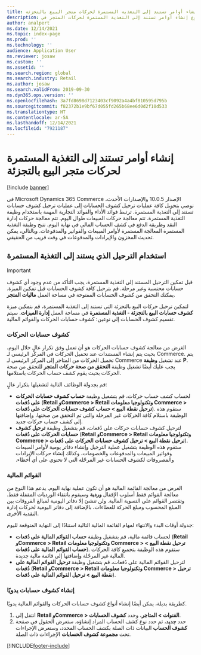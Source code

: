 ```yaml
---
title: إنشاء أوامر تستند إلى التغذية المستمرة لحركات متجر البيع بالتجزئة
description: يصف هذا الموضوع إنشاء أوامر تستند إلى التغذية المستمرة لحركات المتجر في Microsoft Dynamics 365 Commerce.
author: analpert
ms.date: 12/14/2021
ms.topic: index-page
ms.prod: ''
ms.technology: ''
audience: Application User
ms.reviewer: josaw
ms.custom: ''
ms.assetid: ''
ms.search.region: global
ms.search.industry: Retail
ms.author: josaw
ms.search.validFrom: 2019-09-30
ms.dyn365.ops.version: ''
ms.openlocfilehash: 3a7fd8698d7123403cf9092a4a4bf810595d795b
ms.sourcegitcommit: f82372b1e9bf67d055fd265b68ee6d0d2f10d533
ms.translationtype: HT
ms.contentlocale: ar-SA
ms.lasthandoff: 12/14/2021
ms.locfileid: "7921187"
---
```

# <a name="trickle-feed-based-order-creation-for-retail-store-transactions"></a>إنشاء أوامر تستند إلى التغذية المستمرة لحركات متجر البيع بالتجزئة

[!include [banner](includes/banner.md)]

في Microsoft Dynamics 365 Commerce الإصدار 10.0.5 والإصدارات الأحدث، نوصي بتحويل كافة عمليات ترحيل كشوف الحسابات إلى عمليات ترحيل كشوف حسابات تستند إلى التغذية المستمرة. ترتبط فوائد الأداء والفوائد التجارية المهمة باستخدام وظيفة التغذية المستمرة. تتم معالجة حركات المبيعات طوال اليوم. تتم معالجة حركات إدارة النقد وطريقة الدفع في كشف الحساب المالي في نهاية اليوم. تتيح وظيفة التغذية المستمرة المعالجة المستمرة لأوامر المبيعات والفواتير والمدفوعات. وبالتالي، يمكن تحديث المخزون والإيرادات والمدفوعات في وقت قريب من الحقيقي.

## <a name="use-trickle-feed-based-posting"></a>استخدام الترحيل الذي يستند إلى التغذية المستمرة

> [!IMPORTANT]
> قبل تمكين الترحيل المستند إلى التغذية المستمرة، يجب التأكد من عدم وجود أي كشوف حسابات محتسبة وغير مرحلة. قم بترحيل كافة كشوف الحسابات قبل تمكين الميزة. يمكنك التحقق من كشوف الحسابات المفتوحة في مساحة العمل **ماليات المتجر**.

لتمكين ترحيل حركات البيع بالتجزئة التي تستند إلى التغذية المستمرة‬، قم بتمكين ميزة **كشوف حسابات البيع بالتجزئة - التغذية المستمرة** في مساحة العمل **إدارة الميزات**. سيتم تقسيم كشوف الحسابات إلى نوعين: كشوف حسابات الحركات والقوائم المالية.

### <a name="transactional-statements"></a>كشوف حسابات الحركات

الغرض من معالجة كشوف حسابات الحركات هو أن تعمل وفق تكرار عالٍ خلال اليوم، بحيث يتم إنشاء المستندات عند تحميل الحركات في المركز الرئيسي لـ Commerce‬. يتم تحميل الحركات من المتاجر إلى المركز الرئيسي لـ Commerce‬ عند تشغيل **وظيفة P**. يجب عليك أيضًا تشغيل وظيفة **التحقق من صحة حركات المتجر** للتحقق من صحة الحركات بحيث يقوم كشف حساب الحركات باستلامها.

قم بجدولة الوظائف التالية لتشغيلها بتكرار عالٍ:

- لحساب كشف حساب حركات، قم بتشغيل وظيفة **حساب كشوف حسابات الحركات على دُفعات** (**Retail وCommerce \> Retail وتكنولوجيا معلومات Commerce \> ترحيل نقطة البيع \> حساب كشوف حسابات الحركات على دُفعات**). ستقوم هذه الوظيفة باستلام كافة الحركات غير المرحلة والتي تم التحقق من صحتها، وإضافتها إلى كشف حساب حركات جديد.
- لترحيل كشوف حسابات حركات على دُفعات، قم بتشغيل وظيفة **ترحيل كشوف حسابات الحركات على دُفعات** (**Retail وCommerce \> Retail وتكنولوجيا معلومات Commerce \> ترحيل نقطة البيع \> ترحيل كشوف حسابات الحركات على دُفعات**). ‏‫ستقوم هذه الوظيفة بتشغيل عملية الترحيل وإنشاء دفاتر يومية لأوامر المبيعات وفواتير المبيعات والمدفوعات والخصومات، وكذلك إنشاء حركات الإيرادات والمصروفات لكشوف الحسابات غير المرحّلة التي لا تحتوي على أي أخطاء.‬ 

### <a name="financial-statements"></a>القوائم المالية

الغرض من معالجة القائمة المالية هو أن تكون عملية نهاية اليوم. يدعم هذا النوع من معالجة القوائم فقط أسلوب الإقفال **وردية** وسيقوم بانتقاء الورديات المقفلة فقط. وتقتصر القوائم على التسوية المالية. ولن تنشئ إلا دفاتر اليومية لمبالغ الفروقات بين المبلغ المحسوب ومبلغ الحركة للعطاءات، بالإضافة إلى دفاتر اليومية لحركات إدارة النقدية الأخرى.

جدولة أوقات البدء والانتهاء لمهام القائمة المالية التالية استنادًا إلى النهاية المتوقعة لليوم:

- لحساب قائمة مالية، قم بتشغيل وظيفة **حساب القوائم المالية على دُفعات** (**Retail وCommerce \> Retail وتكنولوجيا معلومات Commerce \> ترحيل نقطة البيع \> حساب القوائم المالية على دُفعات**). ستقوم هذه الوظيفة بتجميع كافة الحركات المالية غير المرحّلة وإضافتها إلى قائمة مالية جديدة.
- لترحيل القوائم المالية على دُفعات، قم بتشغيل وظيفة **ترحيل القوائم المالية على دُفعات** (**Retail وCommerce \> Retail وتكنولوجيا معلومات Commerce \> ترحيل نقطة البيع \> ترحيل القوائم المالية على دُفعات**).

### <a name="manually-create-statements"></a>إنشاء كشوف حسابات يدويًا

كطريقة بديلة، يمكن أيضًا إنشاء أنواع كشوف حسابات الحركات والقوائم المالية يدويًا. 

1. انتقل إلى **Retail وCommerce \> القنوات \> المتاجر**، وحدد **كشوف الحسابات**. 
2. حدد **جديد**، ثم حدد نوع كشف الحساب المراد إنشاؤه. ستعرض الحقول في صفحة **كشوف الحساب** البيانات ذات الصلة بكشف الحساب المحدد، وستعرض الإجراءات تحت **مجموعة كشوف الحسابات** الإجراءات ذات الصلة.

[!INCLUDE[footer-include](../includes/footer-banner.md)]
